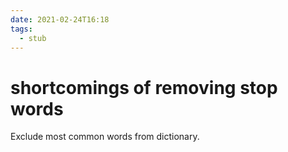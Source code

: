 ```yaml
---
date: 2021-02-24T16:18
tags: 
  - stub
---
```


# shortcomings of removing stop words

Exclude most common words from dictionary.
